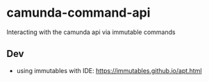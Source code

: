 # camunda-command-api
Interacting with the camunda api via immutable commands




## Dev

* using immutables with IDE: <https://immutables.github.io/apt.html>

